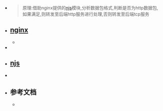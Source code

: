 - > 原理:借助nginx提供的[njs](https://nginx.org/en/docs/njs/install.html)模块,分析数据包格式,判断是否为http数据包,如果满足,则转发至后端http服务进行处理,否则转发至后端tcp服务
- ## [nginx](https://nginx.org/en/download.html)
	-
-
- ## [njs](https://nginx.org/en/docs/njs/install.html)
-
- ## 参考文档
	-